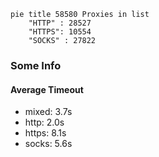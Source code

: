 
```mermaid
pie title 58580 Proxies in list
    "HTTP" : 28527
    "HTTPS": 10554
    "SOCKS" : 27822
```

### Some Info
#### Average Timeout

- mixed: 3.7s
- http: 2.0s
- https: 8.1s
- socks: 5.6s